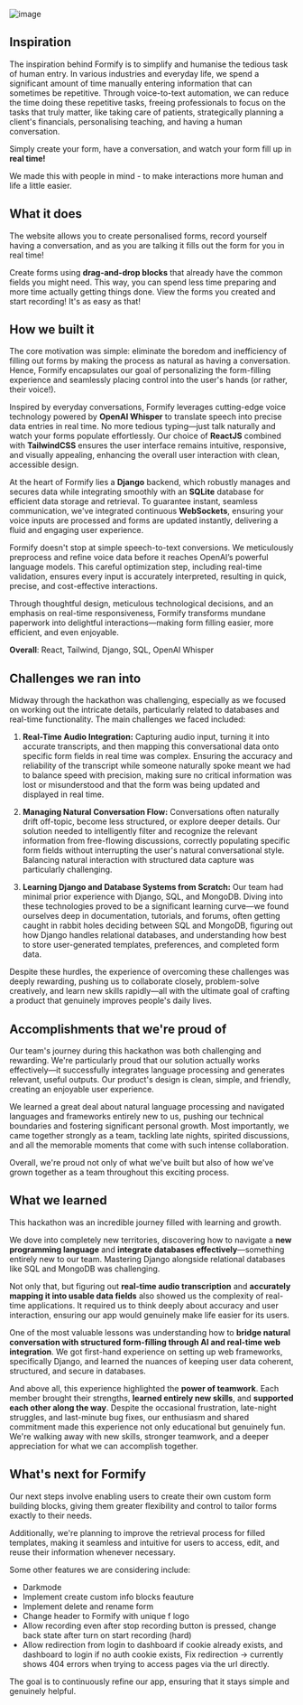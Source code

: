 ![image](https://github.com/user-attachments/assets/bb6eab56-2d34-4b3f-8dbf-a125841914fd)


## Inspiration

The inspiration behind Formify is to simplify and humanise the tedious task of human entry. In various industries and everyday life, we spend a significant amount of time manually entering information that can sometimes be repetitive. Through voice-to-text automation, we can reduce the time doing these repetitive tasks, freeing professionals to focus on the tasks that truly matter, like taking care of patients, strategically planning a client's financials, personalising teaching, and having a human conversation. 

Simply create your form, have a conversation, and watch your form fill up in **real time!**

We made this with people in mind - to make interactions more human and life a little easier.

## What it does

The website allows you to create personalised forms, record yourself having a conversation, and as you are talking it fills out the form for you in real time!

Create forms using **drag-and-drop blocks** that already have the common fields you might need. This way, you can spend less time preparing and more time actually getting things done. View the forms you created and start recording! It's as easy as that!

## How we built it

The core motivation was simple: eliminate the boredom and inefficiency of filling out forms by making the process as natural as having a conversation. Hence, Formify encapsulates our goal of personalizing the form-filling experience and seamlessly placing control into the user's hands (or rather, their voice!).

Inspired by everyday conversations, Formify leverages cutting-edge voice technology powered by **OpenAI Whisper** to translate speech into precise data entries in real time. No more tedious typing—just talk naturally and watch your forms populate effortlessly. Our choice of **ReactJS** combined with **TailwindCSS** ensures the user interface remains intuitive, responsive, and visually appealing, enhancing the overall user interaction with clean, accessible design.

At the heart of Formify lies a **Django** backend, which robustly manages and secures data while integrating smoothly with an **SQLite** database for efficient data storage and retrieval. To guarantee instant, seamless communication, we've integrated continuous **WebSockets**, ensuring your voice inputs are processed and forms are updated instantly, delivering a fluid and engaging user experience.

Formify doesn't stop at simple speech-to-text conversions. We meticulously preprocess and refine voice data before it reaches OpenAI’s powerful language models. This careful optimization step, including real-time validation, ensures every input is accurately interpreted, resulting in quick, precise, and cost-effective interactions.

Through thoughtful design, meticulous technological decisions, and an emphasis on real-time responsiveness, Formify transforms mundane paperwork into delightful interactions—making form filling easier, more efficient, and even enjoyable.

**Overall**: React, Tailwind, Django, SQL, OpenAI Whisper

## Challenges we ran into

Midway through the hackathon was challenging, especially as we focused on working out the intricate details, particularly related to databases and real-time functionality.
The main challenges we faced included:

1. **Real-Time Audio Integration:** Capturing audio input, turning it into accurate transcripts, and then mapping this conversational data onto specific form fields in real time was complex. Ensuring the accuracy and reliability of the transcript while someone naturally spoke meant we had to balance speed with precision, making sure no critical information was lost or misunderstood and that the form was being updated and displayed in real time.

2. **Managing Natural Conversation Flow:** Conversations often naturally drift off-topic, become less structured, or explore deeper details. Our solution needed to intelligently filter and recognize the relevant information from free-flowing discussions, correctly populating specific form fields without interrupting the user's natural conversational style. Balancing natural interaction with structured data capture was particularly challenging.

3. **Learning Django and Database Systems from Scratch:** Our team had minimal prior experience with Django, SQL, and MongoDB. Diving into these technologies proved to be a significant learning curve—we found ourselves deep in documentation, tutorials, and forums, often getting caught in rabbit holes deciding between SQL and MongoDB, figuring out how Django handles relational databases, and understanding how best to store user-generated templates, preferences, and completed form data.

Despite these hurdles, the experience of overcoming these challenges was deeply rewarding, pushing us to collaborate closely, problem-solve creatively, and learn new skills rapidly—all with the ultimate goal of crafting a product that genuinely improves people's daily lives.

## Accomplishments that we're proud of

Our team's journey during this hackathon was both challenging and rewarding. We're particularly proud that our solution actually works effectively—it successfully integrates language processing and generates relevant, useful outputs. Our product's design is clean, simple, and friendly, creating an enjoyable user experience.

We learned a great deal about natural language processing and navigated languages and frameworks entirely new to us, pushing our technical boundaries and fostering significant personal growth. Most importantly, we came together strongly as a team, tackling late nights, spirited discussions, and all the memorable moments that come with such intense collaboration.

Overall, we're proud not only of what we've built but also of how we've grown together as a team throughout this exciting process.

## What we learned

This hackathon was an incredible journey filled with learning and growth. 

We dove into completely new territories, discovering how to navigate a **new programming language** and **integrate databases effectively**—something entirely new to our team. Mastering Django alongside relational databases like SQL and MongoDB was challenging.

Not only that, but figuring out **real-time audio transcription** and **accurately mapping it into usable data fields** also showed us the complexity of real-time applications. It required us to think deeply about accuracy and user interaction, ensuring our app would genuinely make life easier for its users.

One of the most valuable lessons was understanding how to **bridge natural conversation with structured form-filling through AI and real-time web integration**. We got first-hand experience on setting up web frameworks, specifically Django, and learned the nuances of keeping user data coherent, structured, and secure in databases.

And above all, this experience highlighted the **power of teamwork**. Each member brought their strengths, **learned entirely new skills**, and **supported each other along the way**. Despite the occasional frustration, late-night struggles, and last-minute bug fixes, our enthusiasm and shared commitment made this experience not only educational but genuinely fun. We're walking away with new skills, stronger teamwork, and a deeper appreciation for what we can accomplish together.

## What's next for Formify

Our next steps involve enabling users to create their own custom form building blocks, giving them greater flexibility and control to tailor forms exactly to their needs.

Additionally, we're planning to improve the retrieval process for filled templates, making it seamless and intuitive for users to access, edit, and reuse their information whenever necessary. 

Some other features we are considering include:
- Darkmode
- Implement create custom info blocks feauture
- Implement delete and rename form
- Change header to Formify with unique f logo
- Allow recording even after stop recording button is pressed, change back state after turn on start recording (hard)
- Allow redirection from login to dashboard if cookie already exists, and dashboard to login if no auth cookie exists, Fix redirection -> currently shows 404 errors when trying to access pages via the url directly.

The goal is to continuously refine our app, ensuring that it stays simple and genuinely helpful. 
